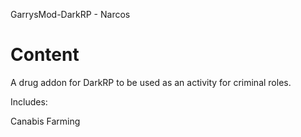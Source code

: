 GarrysMod-DarkRP - Narcos

# Content

A drug addon for DarkRP to be used as an activity for criminal roles.

Includes:

Canabis Farming
